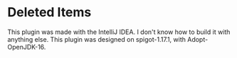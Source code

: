 # Deleted Items
This plugin was made with the IntelliJ IDEA. I don't know how to build it with anything else. This plugin was designed on spigot-1.17.1, with Adopt-OpenJDK-16.
